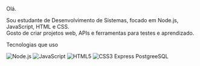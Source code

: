 Olá.

Sou estudante de Desenvolvimento de Sistemas, focado em Node.js, JavaScript, HTML e CSS.  
Gosto de criar projetos web, APIs e ferramentas para testes e aprendizado.


Tecnologias que uso

![Node.js](https://img.shields.io/badge/Node.js-339933?style=flat&logo=node.js&logoColor=white)
![JavaScript](https://img.shields.io/badge/JavaScript-F7DF1E?style=flat&logo=javascript&logoColor=black)
![HTML5](https://img.shields.io/badge/HTML5-E34F26?style=flat&logo=html5&logoColor=white)
![CSS3](https://img.shields.io/badge/CSS3-1572B6?style=flat&logo=css3&logoColor=white)
Express 
PostgreeSQL
